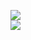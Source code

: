 [![](https://img.shields.io/badge/Made%20With-Github%20Spray-lightgrey.svg?style=for-the-badge&logo=github)](https://github.com/Annihil/github-spray#2345)  
[![](https://i.imgur.com/2DrTn0Z.gif)](https://github.com/Annihil/github-spray)